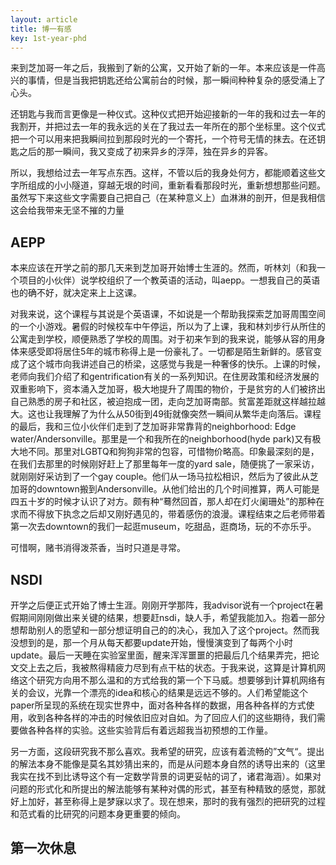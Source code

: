```yaml
---
layout: article
title: 博一有感
key: 1st-year-phd
---
```


来到芝加哥一年之后，我搬到了新的公寓，又开始了新的一年。本来应该是一件高兴的事情，但是当我把钥匙还给公寓前台的时候，那一瞬间种种复杂的感受涌上了心头。

还钥匙与我而言更像是一种仪式。这种仪式把开始迎接新的一年的我和过去一年的我割开，并把过去一年的我永远的关在了我过去一年所在的那个坐标里。这个仪式把一个可以用来把我瞬间拉到那段时光的一个寄托，一个符号无情的抹去。在还钥匙之后的那一瞬间，我又变成了初来异乡的浮萍，独在异乡的异客。

所以，我想给过去一年写点东西。这样，不管以后的我身处何方，都能顺着这些文字所组成的小小隧道，穿越无垠的时间，重新看看那段时光，重新想想那些问题。虽然写下来这些文字需要自己把自己（在某种意义上）血淋淋的剖开，但是我相信这会给我带来无坚不摧的力量

## AEPP

本来应该在开学之前的那几天来到芝加哥开始博士生涯的。然而，听林刘（和我一个项目的小伙伴）说学校组织了一个教英语的活动，叫aepp。一想我自己的英语也的确不好，就决定来上上这课。

对我来说，这个课程与其说是个英语课，不如说是一个帮助我探索芝加哥周围空间的一个小游戏。暑假的时候校车中午停运，所以为了上课，我和林刘步行从所住的公寓走到学校，顺便熟悉了学校的周围。对于初来乍到的我来说，能够从容的用身体来感受即将居住5年的城市称得上是一份豪礼了。一切都是陌生新鲜的。感官变成了这个城市向我讲述自己的桥梁，这感觉与我是一种奢侈的快乐。上课的时候，老师向我们介绍了和gentrification有关的一系列知识。在住房政策和经济发展的双重影响下，资本涌入芝加哥，极大地提升了周围的物价，于是贫穷的人们被挤出自己熟悉的房子和社区，被迫抱成一团，走向芝加哥南部。贫富差距就这样越拉越大。这也让我理解了为什么从50街到49街就像突然一瞬间从繁华走向落后。课程的最后，我和三位小伙伴们走到了芝加哥非常靠背的neighborhood: Edge water/Andersonville。那里是一个和我所在的neighborhood(hyde park)又有极大地不同。那里对LGBTQ和狗狗非常的包容，可惜物价略高。印象最深刻的是，在我们去那里的时候刚好赶上了那里每年一度的yard sale，随便挑了一家采访，就刚刚好采访到了一个gay couple。他们从一场马拉松相识，然后为了彼此从芝加哥的downtown搬到Andersonville。从他们给出的几个时间推算，两人可能是四五十岁的时候才认识了对方。颇有种“蓦然回首，那人却在灯火阑珊处”的那种在求而不得放下执念之后却又刚好遇见的，带着感伤的浪漫。课程结束之后老师带着第一次去downtown的我们一起逛museum，吃甜品，逛商场，玩的不亦乐乎。

可惜啊，赌书消得泼茶香，当时只道是寻常。

## NSDI

开学之后便正式开始了博士生涯。刚刚开学那阵，我advisor说有一个project在暑假期间刚刚做出来关键的结果，想要赶nsdi，缺人手，希望我能加入。抱着一部分想帮助别人的愿望和一部分想证明自己的的决心，我加入了这个project。然而我没想到的是，那一个月从每天都要update开始，慢慢演变到了每两个小时update。最后一天睡在实验室里面，醒来浑浑噩噩的把最后几个结果弄完，把论文交上去之后，我被熬得精疲力尽到有点干枯的状态。于我来说，这算是计算机网络这个研究方向用不那么温和的方式给我的第一个下马威。想要够到计算机网络有关的会议，光靠一个漂亮的idea和核心的结果是远远不够的。人们希望能这个paper所呈现的系统在现实世界中，面对各种各样的数据，用各种各样的方式使用，收到各种各样的冲击的时候依旧应对自如。为了回应人们的这些期待，我们需要做各种各样的实验。这些实验背后有着远超我当初预想的工作量。

另一方面，这段研究我不那么喜欢。我希望的研究，应该有着流畅的”文气“。提出的解法本身不能像是莫名其妙猜出来的，而是从问题本身自然的诱导出来的（这里我实在找不到比诱导这个有一定数学背景的词更妥帖的词了，诸君海涵）。如果对问题的形式化和所提出的解法能够有某种对偶的形式，甚至有种精致的感觉，那就好上加好，甚至称得上是梦寐以求了。现在想来，那时的我有强烈的把研究的过程和范式看的比研究的问题本身更重要的倾向。

## 第一次休息